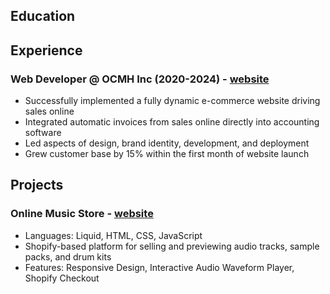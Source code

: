 ## Education

## Experience

### Web Developer @ OCMH Inc (2020-2024) - [website](https://ocmhinc.com)
 - Successfully implemented a fully dynamic e-commerce website driving sales online
 - Integrated automatic invoices from sales online directly into accounting software
 - Led aspects of design, brand identity, development, and deployment
 - Grew customer base by 15% within the first month of website launch
   
### 

## Projects
### Online Music Store - [website](https://prodbymele.com)
- Languages: Liquid, HTML, CSS, JavaScript
- Shopify-based platform for selling and previewing audio tracks, sample packs, and drum kits
- Features: Responsive Design, Interactive Audio Waveform Player, Shopify Checkout
